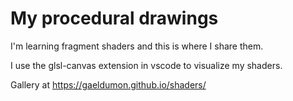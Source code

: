 # My procedural drawings
I'm learning fragment shaders and this is where I share them.

I use the glsl-canvas extension in vscode to visualize my shaders.

Gallery at https://gaeldumon.github.io/shaders/
